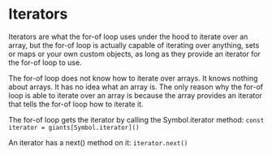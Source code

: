 # Iterators
Iterators are what the for-of loop uses under the hood to iterate over an array, but the for-of loop is actually capable of iterating over anything, sets or maps or your own custom objects, as long as they provide an iterator for the for-of loop to use.

The for-of loop does not know how to iterate over arrays.  It knows nothing about arrays.  It has no idea what an array is.  The only reason why the for-of loop is able to iterate over an array is because the array provides an iterator that tells the for-of loop how to iterate it.

The for-of loop gets the iterator by calling the Symbol.iterator method:
``` const iterator = giants[Symbol.iterator]() ```

An iterator has a next() method on it:
``` iterator.next() ```
